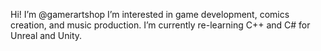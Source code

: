 Hi! I’m @gamerartshop
I’m interested in game development, comics creation, and music production.
I’m currently re-learning C++ and C# for Unreal and Unity.


<!---
gamerartshop/gamerartshop is a ✨ special ✨ repository because its `README.md` (this file) appears on your GitHub profile.
You can click the Preview link to take a look at your changes.
--->
